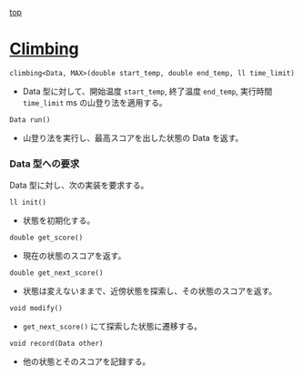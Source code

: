 [top](../README.md)

# [Climbing](./cl.hpp)

`climbing<Data, MAX>(double start_temp, double end_temp, ll time_limit)`
- Data 型に対して、開始温度 `start_temp`, 終了温度 `end_temp`, 実行時間 `time_limit` ms の山登り法を適用する。

`Data run()`
- 山登り法を実行し、最高スコアを出した状態の Data を返す。

### Data 型への要求
Data 型に対し、次の実装を要求する。

`ll init()`
- 状態を初期化する。

`double get_score()`
- 現在の状態のスコアを返す。

`double get_next_score()`
- 状態は変えないままで、近傍状態を探索し、その状態のスコアを返す。

`void modify()`
- `get_next_score()` にて探索した状態に遷移する。

`void record(Data other)`
- 他の状態とそのスコアを記録する。
